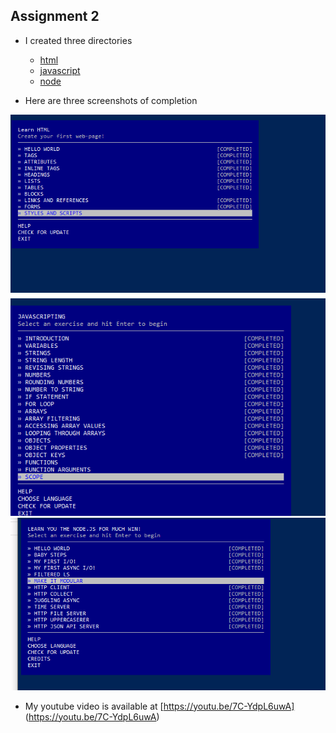 ## Assignment 2

* I created three directories
  * [html](html)
  * [javascript](javascript)
  * [node](node)

* Here are three screenshots of completion
<img src="html/html.PNG" width="700">
<img src="javascript/Javascripting.PNG" width="700">
<img src="node/node.PNG" width="700">

* My youtube video is available at [https://youtu.be/7C-YdpL6uwA] (https://youtu.be/7C-YdpL6uwA)


